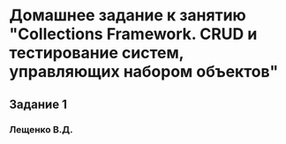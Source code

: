 # Домашнее задание к занятию "Collections Framework. CRUD и тестирование систем, управляющих набором объектов"
## Задание 1
### Лещенко В.Д.